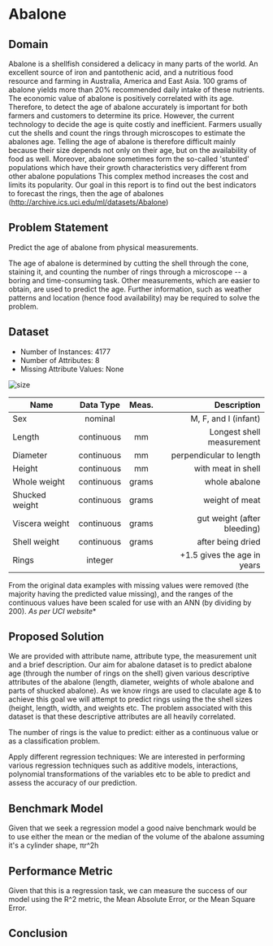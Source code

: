# Abalone 
## Domain
Abalone is a shellfish considered a delicacy in many parts of the world. An excellent source of iron and pantothenic acid, and a nutritious food resource and farming in Australia, America and East Asia. 100 grams of abalone yields more than 20% recommended daily intake of these nutrients. The economic value of abalone is positively correlated with its age. Therefore, to detect the age of abalone accurately is important for both farmers and customers to determine its price. However, the current technology to decide the age is quite costly and inefficient. Farmers usually cut the shells and count the rings through microscopes to estimate the abalones age. Telling the age of abalone is therefore difficult mainly because their size depends not only on their age, but on the availability of food as well. Moreover, abalone sometimes form the so-called 'stunted' populations which have their growth characteristics very different from other abalone populations This complex method increases the cost and limits its popularity. Our goal in this report is to find out the best indicators to forecast the rings, then the age of abalones (http://archive.ics.uci.edu/ml/datasets/Abalone)

## Problem Statement
Predict the age of abalone from physical measurements.

The age of abalone is determined by cutting the shell through the cone, staining it, and counting the number of rings through a microscope -- a boring and time-consuming task.  Other measurements, which are easier to obtain, are used to predict the age. Further information, such as weather patterns and location (hence food availability) may be required to solve the problem.

## Dataset

- Number of Instances: 4177
- Number of Attributes: 8
- Missing Attribute Values: None

![size](https://user-images.githubusercontent.com/33742913/35494570-5af42712-0470-11e8-95f0-6d57b293701d.PNG)

|Name		        | Data Type	     |Meas.	  |Description                |
|---------------|:--------------:|:------:|--------------------------:| 
|	Sex       	  | nominal			   |        |M, F, and I (infant)       |
|	Length	      | continuous	   |  mm    |Longest shell measurement  |
|	Diameter	    | continuous	   |  mm  	|perpendicular to length    |
|	Height		    | continuous	   |  mm	  |with meat in shell         |
|	Whole weight  |	continuous	   | grams	|whole abalone              |
|	Shucked weight|	continuous	   | grams	|weight of meat             |
|	Viscera weight|	continuous	   | grams	|gut weight (after bleeding)|
|	Shell weight	| continuous	   | grams	|after being dried          | 
|	Rings	        | integer			   |        |+1.5 gives the age in years|

From the original data examples with missing values were removed (the majority having the predicted value missing), and the ranges of the continuous values have been scaled for use with an ANN (by dividing by 200). *As per UCI website** 


## Proposed Solution

We are provided with attribute name, attribute type, the measurement unit and a brief description. 
Our aim for abalone dataset is to predict abalone age (through the number of rings on the shell) given various descriptive attributes of the abalone (length, diameter, weights of whole abalone and parts of shucked abalone). 
As we know rings are used to claculate age & to achieve this goal we will attempt to predict rings using the the shell sizes (height, length, width, and weights etc. The problem associated with this dataset is that these descriptive attributes are all heavily correlated.

The number of rings is the value to predict: either as a continuous value or as a classification problem. 

Apply different regression techniques:
We are interested in performing various regression techniques such as additive models, interactions, polynomial transformations of the variables etc to be able to predict and assess the accuracy of our prediction.

## Benchmark Model
Given that we seek a regression model a good naive benchmark would be to use either the mean or the median of the volume of the abalone assuming it's a cylinder shape, πr^2h

## Performance Metric
Given that this is a regression task, we can measure the success of our model using the R^2 metric, the Mean Absolute Error, or the Mean Square Error.

## Conclusion
